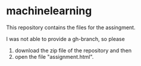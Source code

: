 # machinelearning

This repository contains the files for the assingment.

I was not able to provide a gh-branch, so please 

1. download the zip file of the repository and then 
2. open the file "assignment.html".
